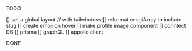TODO

[] set a global layout // with tailwindcss
[] reformat emojiArray to include slug
[] create emoji on hover
[] make profile image component
[] conntect DB
[] prisma
[] graphQL
[] appollo client

DONE
